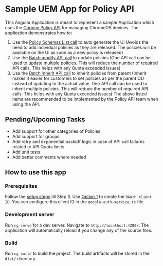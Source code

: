 # Sample UEM App for Policy API
This Angular Application is meant to represent a sample Application which uses the [Chrome Policy API](https://developers.google.com/chrome/policy/guides/overview) for managing ChromeOS devices.
The application demonstrates how to:
1. Use the [Policy Schemas List call](https://developers.google.com/chrome/policy/reference/rest/v1/customers.policySchemas/list) to auto generate the UI (Avoids the need to add individual policies as they are released. The policies will be available on the UI as soon as a new policy is released)
2. Use the [Batch modify API call](https://developers.google.com/chrome/policy/reference/rest/v1/customers.policies.orgunits/batchModify) to update policies (One API call can be used to update multiple policies. This will reduce the number of required API calls. This helps with any Quota exceeded issues)
3. Use the [Batch Inherit API call](https://developers.google.com/chrome/policy/reference/rest/v1/customers.policies.orgunits/batchInherit) to inherit policies from parent (Inherit makes it easier for customers to set policies as per the parent OU instead of updating to the actual value. One API call can be used to inherit multiple policies. This will reduce the number of required API calls. This helps with any Quota exceeded issues)
The above listed items are recommended to be implemented by the Policy API team when using the API.


## Pending/Upcoming Tasks
- Add support for other categories of Policies
- Add support for groups
- Add retry and exponential backoff logic in case of API call failures related to API Quota limits
- Add unit tests
- Add better comments where needed

## How to use this app
### Prerequisites
Follow the [setup steps](https://developers.google.com/chrome/policy/guides/setup) till Step 3. Use [Option 1](https://developers.google.com/chrome/policy/guides/setup#expandable-1) to create the `OAuth client ID`. You can configure this client ID in the `google-auth-service.ts` file.

### Development server

Run `ng serve` for a dev server. Navigate to `http://localhost:4200/`. The application will automatically reload if you change any of the source files.


### Build

Run `ng build` to build the project. The build artifacts will be stored in the `dist/` directory.